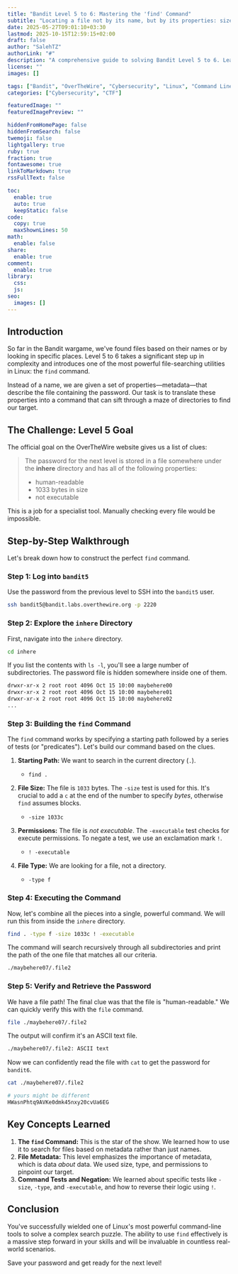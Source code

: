 ```yaml
---
title: "Bandit Level 5 to 6: Mastering the 'find' Command"
subtitle: "Locating a file not by its name, but by its properties: size, type, and permissions. A deep dive into file metadata."
date: 2025-05-27T09:01:10+03:30
lastmod: 2025-10-15T12:59:15+02:00
draft: false
author: "SalehTZ"
authorLink: "#"
description: "A comprehensive guide to solving Bandit Level 5 to 6. Learn how to use the 'find' command to search for files based on specific metadata like size in bytes, file type, and permissions to uncover the hidden password."
license: ""
images: []

tags: ["Bandit", "OverTheWire", "Cybersecurity", "Linux", "Command Line", "CTF", "find command", "File Properties", "Metadata"]
categories: ["Cybersecurity", "CTF"]

featuredImage: ""
featuredImagePreview: ""

hiddenFromHomePage: false
hiddenFromSearch: false
twemoji: false
lightgallery: true
ruby: true
fraction: true
fontawesome: true
linkToMarkdown: true
rssFullText: false

toc:
  enable: true
  auto: true
  keepStatic: false
code:
  copy: true
  maxShownLines: 50
math:
  enable: false
share:
  enable: true
comment:
  enable: true
library:
  css:
  js:
seo:
  images: []
---
```


## Introduction

So far in the Bandit wargame, we've found files based on their names or by looking in specific places. Level 5 to 6 takes a significant step up in complexity and introduces one of the most powerful file-searching utilities in Linux: the `find` command.

Instead of a name, we are given a set of properties—metadata—that describe the file containing the password. Our task is to translate these properties into a command that can sift through a maze of directories to find our target.

## The Challenge: Level 5 Goal

The official goal on the OverTheWire website gives us a list of clues:

> The password for the next level is stored in a file somewhere under the **inhere** directory and has all of the following properties:
>
> - human-readable
> - 1033 bytes in size
> - not executable

This is a job for a specialist tool. Manually checking every file would be impossible.

## Step-by-Step Walkthrough

Let's break down how to construct the perfect `find` command.

### Step 1: Log into `bandit5`

Use the password from the previous level to SSH into the `bandit5` user.

```bash
ssh bandit5@bandit.labs.overthewire.org -p 2220
````

### Step 2: Explore the `inhere` Directory

First, navigate into the `inhere` directory.

```bash
cd inhere
```

If you list the contents with `ls -l`, you'll see a large number of subdirectories. The password file is hidden somewhere inside one of them.

```bash
drwxr-xr-x 2 root root 4096 Oct 15 10:00 maybehere00
drwxr-xr-x 2 root root 4096 Oct 15 10:00 maybehere01
drwxr-xr-x 2 root root 4096 Oct 15 10:00 maybehere02
...
```

### Step 3: Building the `find` Command

The `find` command works by specifying a starting path followed by a series of tests (or "predicates"). Let's build our command based on the clues.

1. **Starting Path:** We want to search in the current directory (`.`).

      - `find .`

2. **File Size:** The file is `1033` bytes. The `-size` test is used for this. It's crucial to add a `c` at the end of the number to specify *bytes*, otherwise `find` assumes blocks.

      - `-size 1033c`

3. **Permissions:** The file is *not executable*. The `-executable` test checks for execute permissions. To negate a test, we use an exclamation mark `!`.

      - `! -executable`

4. **File Type:** We are looking for a file, not a directory.

      - `-type f`

### Step 4: Executing the Command

Now, let's combine all the pieces into a single, powerful command. We will run this from inside the `inhere` directory.

```bash
find . -type f -size 1033c ! -executable
```

The command will search recursively through all subdirectories and print the path of the one file that matches all our criteria.

```bash
./maybehere07/.file2
```

### Step 5: Verify and Retrieve the Password

We have a file path\! The final clue was that the file is "human-readable." We can quickly verify this with the `file` command.

```bash
file ./maybehere07/.file2
```

The output will confirm it's an ASCII text file.

```bash
./maybehere07/.file2: ASCII text
```

Now we can confidently read the file with `cat` to get the password for `bandit6`.

```bash
cat ./maybehere07/.file2
```

```bash
# yours might be different
HWasnPhtq9AVKe0dmk45nxy20cvUa6EG
```

## Key Concepts Learned

1. **The `find` Command:** This is the star of the show. We learned how to use it to search for files based on metadata rather than just names.
2. **File Metadata:** This level emphasizes the importance of metadata, which is data *about* data. We used size, type, and permissions to pinpoint our target.
3. **Command Tests and Negation:** We learned about specific tests like `-size`, `-type`, and `-executable`, and how to reverse their logic using `!`.

## Conclusion

You've successfully wielded one of Linux's most powerful command-line tools to solve a complex search puzzle. The ability to use `find` effectively is a massive step forward in your skills and will be invaluable in countless real-world scenarios.

Save your password and get ready for the next level\!

